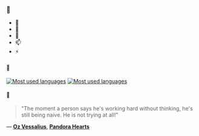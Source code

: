 ### 👋

- 🔭
- 🌱
- 💬
- 📫
- ⚡

#### 🧏

[![Most used languages](https://github-readme-stats-aynah.vercel.app/api/top-langs/?username=aynh&theme=solarized-dark&langs_count=6&layout=compact&hide_title=true)](https://github.com/anuraghazra/github-readme-stats#gh-dark-mode-only)
[![Most used languages](https://github-readme-stats-aynah.vercel.app/api/top-langs/?username=aynh&theme=solarized-light&langs_count=6&layout=compact&hide_title=true)](https://github.com/anuraghazra/github-readme-stats#gh-light-mode-only)

#### 💬

> "The moment a person says he's working hard without thinking, he's still being naive. He is not trying at all!"

&mdash; [**Oz Vessalius**](https://myanimelist.net/character.php?q=Oz%20Vessalius&cat=character), [**Pandora Hearts**](https://myanimelist.net/search/all?q=Pandora%20Hearts&cat=all)
